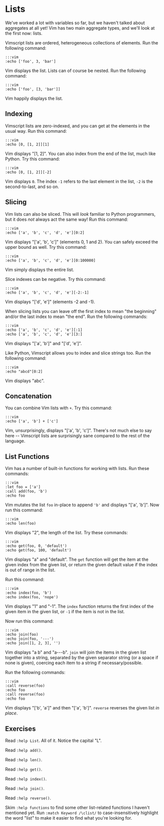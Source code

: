 Lists
=====

We've worked a lot with variables so far, but we haven't talked about aggregates
at all yet!  Vim has two main aggregate types, and we'll look at the first now:
lists.

Vimscript lists are ordered, heterogeneous collections of elements.  Run the
following command:

    :::vim
    :echo ['foo', 3, 'bar']

Vim displays the list.  Lists can of course be nested.  Run the following
command:

    :::vim
    :echo ['foo', [3, 'bar']]

Vim happily displays the list.

Indexing
--------

Vimscript lists are zero-indexed, and you can get at the elements in the usual
way.  Run this command:

    :::vim
    :echo [0, [1, 2]][1]

Vim displays "[1, 2]".  You can also index from the end of the list, much like
Python.  Try this command:

    :::vim
    :echo [0, [1, 2]][-2]

Vim displays `0`.  The index `-1` refers to the last element in the list, `-2`
is the second-to-last, and so on.

Slicing
-------

Vim lists can also be sliced.  This will *look* familiar to Python programmers,
but it does *not* always act the same way!  Run this command:

    :::vim
    :echo ['a', 'b', 'c', 'd', 'e'][0:2]

Vim displays "['a', 'b', 'c']" (elements 0, 1 and 2).  You can safely exceed the
upper bound as well.  Try this command:

    :::vim
    :echo ['a', 'b', 'c', 'd', 'e'][0:100000]

Vim simply displays the entire list.

Slice indexes can be negative.  Try this command:

    :::vim
    :echo ['a', 'b', 'c', 'd', 'e'][-2:-1]

Vim displays "['d', 'e']" (elements -2 and -1).

When slicing lists you can leave off the first index to mean "the beginning"
and/or the last index to mean "the end".  Run the following commands:

    :::vim
    :echo ['a', 'b', 'c', 'd', 'e'][:1]
    :echo ['a', 'b', 'c', 'd', 'e'][3:]

Vim displays "['a', 'b']" and "['d', 'e']".

Like Python, Vimscript allows you to index and slice strings too.  Run the
following command:

    :::vim
    :echo "abcd"[0:2]

Vim displays "abc".

Concatenation
-------------

You can combine Vim lists with `+`.  Try this command:

    :::vim
    :echo ['a', 'b'] + ['c']

Vim, unsurprisingly, displays "['a', 'b', 'c']".  There's not much else to say
here -- Vimscript lists are surprisingly sane compared to the rest of the
language.

List Functions
--------------

Vim has a number of built-in functions for working with lists.  Run these
commands:

    :::vim
    :let foo = ['a']
    :call add(foo, 'b')
    :echo foo

Vim mutates the list `foo` in-place to append `'b'` and displays "['a', 'b']".
Now run this command:

    :::vim
    :echo len(foo)

Vim displays "2", the length of the list.  Try these commands:

    :::vim
    :echo get(foo, 0, 'default')
    :echo get(foo, 100, 'default')

Vim displays "a" and "default".  The `get` function will get the item at the
given index from the given list, or return the given default value if the index
is out of range in the list.

Run this command:

    :::vim
    :echo index(foo, 'b')
    :echo index(foo, 'nope')

Vim displays "1" and "-1".  The `index` function returns the first index of the
given item in the given list, or `-1` if the item is not in the list.

Now run this command:

    :::vim
    :echo join(foo)
    :echo join(foo, '---')
    :echo join([1, 2, 3], '')

Vim displays "a b" and "a---b".  `join` will join the items in the given list
together into a string, separated by the given separator string (or a space if
none is given), coercing each item to a string if necessary/possible.

Run the following commands:

    :::vim
    :call reverse(foo)
    :echo foo
    :call reverse(foo)
    :echo foo

Vim displays "['b', 'a']" and then "['a', 'b']".  `reverse` reverses the given
list *in place*.

Exercises
---------

Read `:help List`.  All of it.  Notice the capital "L".

Read `:help add()`.

Read `:help len()`.

Read `:help get()`.

Read `:help index()`.

Read `:help join()`.

Read `:help reverse()`.

Skim `:help functions` to find some other list-related functions I haven't
mentioned yet.  Run `:match Keyword /\clist/` to case-insensitively highlight
the word "list" to make it easier to find what you're looking for.
